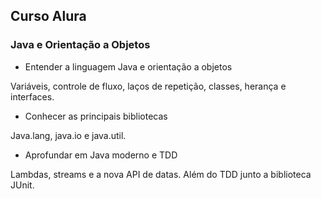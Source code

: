 ## Curso Alura
### Java e Orientação a Objetos

- Entender a linguagem Java e orientação a objetos

Variáveis, controle de fluxo, laços de repetição, classes, herança e interfaces.

- Conhecer as principais bibliotecas

Java.lang, java.io e java.util.

- Aprofundar em Java moderno e TDD

Lambdas, streams e a nova API de datas. Além do TDD junto a biblioteca JUnit.
